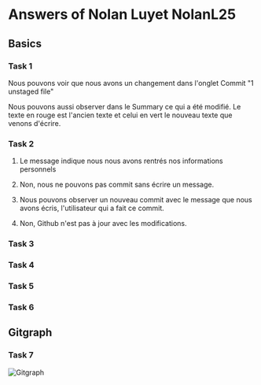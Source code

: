 # Answers of Nolan Luyet NolanL25

## Basics
### Task 1
Nous pouvons voir que nous avons un changement dans l'onglet Commit  "1 unstaged file"

Nous pouvons aussi observer dans le Summary ce qui a été modifié. Le texte en rouge est l'ancien texte et celui en vert le nouveau texte que venons d'écrire.
### Task 2
1. Le message indique nous nous avons rentrés nos informations personnels

2. Non, nous ne pouvons pas commit sans écrire un message.

3. Nous pouvons observer un nouveau commit avec le message que nous avons écris, l'utilisateur qui a fait ce commit.

4. Non, Github n'est pas à jour avec les modifications.
### Task 3

### Task 4

### Task 5

### Task 6

## Gitgraph

### Task 7

![Gitgraph](img/gitgraph.svg)